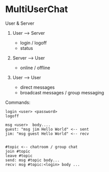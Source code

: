 # MultiUserChat


User & Server

1. User --> Server

    * login / logoff
    * status

2. Server --> User

    * online / offline

3. User --> User

    * direct messages
    * broadcast messages / group messaging


Commands:

    login <user> <password>
    logoff

    msg <user>  body....
    guest: "msg jim Hello World" <-- sent
    jim: "msg guest Hello World" <-- recv


    #topic <-- chatroom / group chat
    join #topic
    leave #topic
    send: msg #topic body...
    recv: msg #topic:<login> body ...
